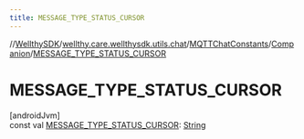 ```yaml
---
title: MESSAGE_TYPE_STATUS_CURSOR
---
```

//[WellthySDK](../../../../index.html)/[wellthy.care.wellthysdk.utils.chat](../../index.html)/[MQTTChatConstants](../index.html)/[Companion](index.html)/[MESSAGE_TYPE_STATUS_CURSOR](-m-e-s-s-a-g-e_-t-y-p-e_-s-t-a-t-u-s_-c-u-r-s-o-r.html)



# MESSAGE_TYPE_STATUS_CURSOR



[androidJvm]\
const val [MESSAGE_TYPE_STATUS_CURSOR](-m-e-s-s-a-g-e_-t-y-p-e_-s-t-a-t-u-s_-c-u-r-s-o-r.html): [String](https://kotlinlang.org/api/latest/jvm/stdlib/kotlin/-string/index.html)




